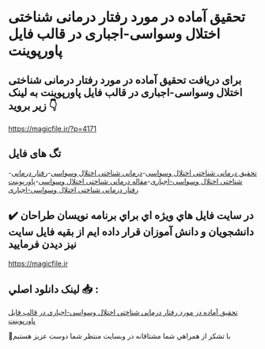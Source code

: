 # تحقیق آماده در مورد رفتار درمانی شناختی اختلال وسواسی-اجباری در قالب فایل پاورپوینت

## برای دریافت تحقیق آماده در مورد رفتار درمانی شناختی اختلال وسواسی-اجباری در قالب فایل پاورپوینت به لینک زیر بروید 👇

https://magicfile.ir/?p=4171

## تگ های فایل

-[تحقیق درمانی شناختی اختلال وسواسی](https://magicfile.ir/product/%d8%aa%d8%ad%d9%82%db%8c%d9%82-%d8%b1%d9%81%d8%aa%d8%a7%d8%b1-%d8%af%d8%b1%d9%85%d8%a7%d9%86%db%8c-%d8%b4%d9%86%d8%a7%d8%ae%d8%aa%db%8c-%d8%a7%d8%ae%d8%aa%d9%84%d8%a7%d9%84-%d9%88%d8%b3%d9%88%d8%a7%d8%b3%db%8c-%d8%a7%d8%ac%d8%a8%d8%a7%d8%b1%db%8c-%d9%be%d8%a7%d9%88%d8%b1%d9%be%d9%88%db%8c%d9%86%d8%aa/)-[درمانی شناختی اختلال وسواسی](https://magicfile.ir/product/%d8%aa%d8%ad%d9%82%db%8c%d9%82-%d8%b1%d9%81%d8%aa%d8%a7%d8%b1-%d8%af%d8%b1%d9%85%d8%a7%d9%86%db%8c-%d8%b4%d9%86%d8%a7%d8%ae%d8%aa%db%8c-%d8%a7%d8%ae%d8%aa%d9%84%d8%a7%d9%84-%d9%88%d8%b3%d9%88%d8%a7%d8%b3%db%8c-%d8%a7%d8%ac%d8%a8%d8%a7%d8%b1%db%8c-%d9%be%d8%a7%d9%88%d8%b1%d9%be%d9%88%db%8c%d9%86%d8%aa/)-[رفتار درمانی شناختی اختلال وسواسی-اجباری](https://magicfile.ir/product/%d8%aa%d8%ad%d9%82%db%8c%d9%82-%d8%b1%d9%81%d8%aa%d8%a7%d8%b1-%d8%af%d8%b1%d9%85%d8%a7%d9%86%db%8c-%d8%b4%d9%86%d8%a7%d8%ae%d8%aa%db%8c-%d8%a7%d8%ae%d8%aa%d9%84%d8%a7%d9%84-%d9%88%d8%b3%d9%88%d8%a7%d8%b3%db%8c-%d8%a7%d8%ac%d8%a8%d8%a7%d8%b1%db%8c-%d9%be%d8%a7%d9%88%d8%b1%d9%be%d9%88%db%8c%d9%86%d8%aa/)-[مقاله درمانی شناختی اختلال وسواسی](https://magicfile.ir/product/%d8%aa%d8%ad%d9%82%db%8c%d9%82-%d8%b1%d9%81%d8%aa%d8%a7%d8%b1-%d8%af%d8%b1%d9%85%d8%a7%d9%86%db%8c-%d8%b4%d9%86%d8%a7%d8%ae%d8%aa%db%8c-%d8%a7%d8%ae%d8%aa%d9%84%d8%a7%d9%84-%d9%88%d8%b3%d9%88%d8%a7%d8%b3%db%8c-%d8%a7%d8%ac%d8%a8%d8%a7%d8%b1%db%8c-%d9%be%d8%a7%d9%88%d8%b1%d9%be%d9%88%db%8c%d9%86%d8%aa/)-[پاورپوینت رفتار درمانی شناختی اختلال وسواسی-اجباری](https://magicfile.ir/product/%d8%aa%d8%ad%d9%82%db%8c%d9%82-%d8%b1%d9%81%d8%aa%d8%a7%d8%b1-%d8%af%d8%b1%d9%85%d8%a7%d9%86%db%8c-%d8%b4%d9%86%d8%a7%d8%ae%d8%aa%db%8c-%d8%a7%d8%ae%d8%aa%d9%84%d8%a7%d9%84-%d9%88%d8%b3%d9%88%d8%a7%d8%b3%db%8c-%d8%a7%d8%ac%d8%a8%d8%a7%d8%b1%db%8c-%d9%be%d8%a7%d9%88%d8%b1%d9%be%d9%88%db%8c%d9%86%d8%aa/)

## ✔️ در سايت فايل هاي ويژه اي براي برنامه نويسان طراحان دانشجويان و دانش آموزان قرار داده ايم از بقيه فايل سايت نيز ديدن فرماييد

https://magicfile.ir


## لينک دانلود اصلي 📥 :

[تحقیق آماده در مورد رفتار درمانی شناختی اختلال وسواسی-اجباری در قالب فایل پاورپوینت](https://magicfile.ir/product/%d8%aa%d8%ad%d9%82%db%8c%d9%82-%d8%b1%d9%81%d8%aa%d8%a7%d8%b1-%d8%af%d8%b1%d9%85%d8%a7%d9%86%db%8c-%d8%b4%d9%86%d8%a7%d8%ae%d8%aa%db%8c-%d8%a7%d8%ae%d8%aa%d9%84%d8%a7%d9%84-%d9%88%d8%b3%d9%88%d8%a7%d8%b3%db%8c-%d8%a7%d8%ac%d8%a8%d8%a7%d8%b1%db%8c-%d9%be%d8%a7%d9%88%d8%b1%d9%be%d9%88%db%8c%d9%86%d8%aa/) 


🙏با تشکر از همراهي شما مشتاقانه در وبسایت منتظر شما دوست عزیز هستیم

